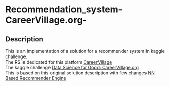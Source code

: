 # Recommendation_system-CareerVillage.org-
## Description
This is an implementation of a solution for a recommender system in kaggle challenge.<br />
The RS is dedicated for this platform <a href="https://www.careervillage.org">CareerVillage</a> <br />
The kaggle challenge <a href="https://www.kaggle.com/c/data-science-for-good-careervillage">Data Science for Good: CareerVillage.org</a> <br />
This is based on this original solution description with few changes <a href="https://www.kaggle.com/ididur/nn-based-recommender-engine">NN Based Recommender Engine</a>
